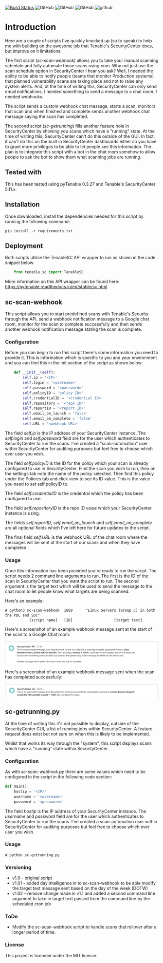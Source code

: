 [![Build Status](https://travis-ci.com/k41zen/SecurityCenter.svg?branch=master)](https://travis-ci.com/k41zen/SecurityCenter)      ![GitHub](https://img.shields.io/github/languages/code-size/k41zen/SecurityCenter)      ![GitHub](https://img.shields.io/github/last-commit/k41zen/SecurityCenter)      ![GitHub](https://img.shields.io/maintenance/yes/2019)      ![github](https://img.shields.io/github/license/k41zen/SecurityCenter)

# Introduction

Here are a couple of scripts I've quickly knocked up (so to speak) to help me with building on the awesome job that Tenable's SecurityCenter does, but improve on it limitations.

The first script (*sc-scan-webhook*) allows you to take your manual scanning schedule and fully automate those scans using cron. Why not just use the scan schedule option in SecurityCenter I hear you ask? Well, I needed the ability to be able to notify people (teams that monitor Production systems) that planned vulnerability scans are taking place and not to raise any system alerts. And, at the time of writing this, SecurityCenter can only send email notifications. I needed something to send a message to a chat room. I needed webhooks.

The script sends a custom webhook chat message, starts a scan, monitors that scan and when finished and complete sends another webhook chat message saying the scan has completed.

The second script (*sc-getrunning*) fills another feature hole in SecurityCenter by showing you scans which have a "running" state. At the time of writing this, SecurityCenter can't do this outside of the GUI. In fact, it can't do this on the built in SecurityCenter dashboards either so you have to grant more privileges to be able to let people see this information. The plan is to integrate this script with a bot in the chat room somehow to allow people to ask the bot to show them what scanning jobs are running.

## Tested with
This has been tested using pyTenable 0.3.27 and Tenable's SecurityCenter 5.11.x.

## Installation
Once downloaded, install the dependencies needed for this script by running the following command:

	pip install -r requirements.txt

## Deployment
Both scripts utilise the TenableSC API wrapper to run as shown in the code snippet below:

```python
	from tenable.sc import TenableSC
```

More information on this API wrapper can be found here: https://pytenable.readthedocs.io/en/stable/sc.html

## sc-scan-webhook
This script allows you to start predefined scans with Tenable's Security through the API, send a webhook notification message to a Google chat room, monitor for the scan to complete successfully and then sends another webhook notification message stating the scan is complete.

### Configuration
Before you can begin to run this script there's some information you need to provide it. This is information which is specific to you and your environment and you can find this in the init section of the script as shown below:

``` python
    def __init__(self):
        self.ip = '<IP>'
        self.login = '<username>'
        self.password = '<password>'
        self.policyID = 'policy ID>'
        self.credentialID = '<credential ID>'
        self.repository = '<repo ID>'
        self.reportID = '<report ID>'
        self.email_on_launch = 'false'
        self.email_on_complete = 'false'
        self.URL = '<webhook URL>'
```

The field *self.ip* is the IP address of your SecurityCenter instance. The *self.login* and *self.password* field are for the user which authenticates to SecurityCenter to run the scans. I've created a "scan-automation" user within SecurityCenter for auditing purposes but feel free to choose which ever user you wish.

The field *self.policyID* is the ID for the policy which your scan is already configured to use in SecurityCenter. Find the scan you wish to run, then on the settings tab note the name of the policy selected. Then find this policy under the Policies tab and click view to see its ID value. This is the value you need to set self.policyID to.

The field *self.credentialID* is the credential which the policy has been configured to use.

The field *self.repositoryID* is the repo ID value which your SecurityCenter instance is using.

The fields *self.reportID*, *self.email_on_launch* and *self.email_on_complete* are all optional fields which I've left here for future updates to the script.

The final field *self.URL* is the webhook URL of the chat room where the messages will be sent at the start of our scans and when they have completed.

### Usage
Once this information has been provided you're ready to run the script. The script needs 2 command line arguments to run. The first is the ID of the scan in SecurityCenter that you want the script to run. The second argument is the target text which will be used to send the message to the chat room to let people know what targets are being scanned.

Here's an example:

	# python3 sc-scan-webhook  1889      "Linux Servers (Group C) in both the PDC and SDC"
	           [script name]   [ID]                   [target text]

Here's a screenshot of an example webhook message sent at the start of the scan to a Google Chat room:

![alt test](images/sc-scan-webhook-start-scan.png)

Here's a screenshot of an example webhook message sent when the scan has completed successfully:

![alt test](images/sc-scan-webhook-scan-completed.png)

## sc-getrunning.py

At the time of writing this it's not possible to display, outside of the SecurityCenter GUI, a list of running jobs within SecurityCenter. A feature request does exist but not sure on when this is likely to be implemented.

Whilst that works its way through the "system", this script displays scans which have a "running" state within SecurityCenter.

### Configuration
As with *sc-scan-webhook.py* there are some values which need to be configured in the script in the following code section:

``` python
def main():
    hostip = '<IP>'
    username = '<username>'
    password = '<password>'
```
The field *hostip* is the IP address of your SecurityCenter instance. The *username* and *password* field are for the user which authenticates to SecurityCenter to run the scans. I've created a scan-automation user within SecurityCenter for auditing purposes but feel free to choose which ever user you wish.

### Usage

	# python sc-getrunning.py

### Versioning
- v1.0 - original script
- v1.01 - added day intelligence in to sc-scan-webhook to be able modify the target text message sent based on the day of the week (DOTW)
- v1.02 - remove change made in v1.1 and added a second command line argument to take in target text passed from the command line by the scheduled cron job

### ToDo
- Modify the sc-scan-webhook script to handle scans that rollover after a longer period of time.

### License
This project is licensed under the MIT license.
